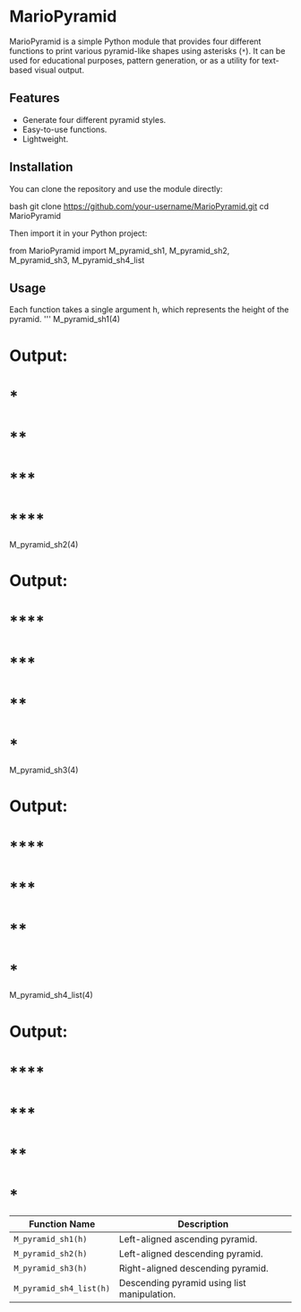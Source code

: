 # MarioPyramid

MarioPyramid is a simple Python module that provides four different functions to print various pyramid-like shapes using asterisks (`*`). It can be used for educational purposes, pattern generation, or as a utility for text-based visual output.

## Features

- Generate four different pyramid styles.
- Easy-to-use functions.
- Lightweight.

## Installation

You can clone the repository and use the module directly:

bash
git clone https://github.com/your-username/MarioPyramid.git
cd MarioPyramid

Then import it in your Python project:

from MarioPyramid import M_pyramid_sh1, M_pyramid_sh2, M_pyramid_sh3, M_pyramid_sh4_list

## Usage 

Each function takes a single argument h, which represents the height of the pyramid.
'''
M_pyramid_sh1(4)
# Output:
#    *
#   **
#  ***
# ****

M_pyramid_sh2(4)
# Output:
# ****
# *** 
# **  
# *   

M_pyramid_sh3(4)
# Output:
# ****
#  ***
#   **
#    *

M_pyramid_sh4_list(4)
# Output:
# ****
# *** 
# **  
# *

| Function Name           | Description                                 |
| ----------------------- | ------------------------------------------- |
| `M_pyramid_sh1(h)`      | Left-aligned ascending pyramid.             |
| `M_pyramid_sh2(h)`      | Left-aligned descending pyramid.            |
| `M_pyramid_sh3(h)`      | Right-aligned descending pyramid.           |
| `M_pyramid_sh4_list(h)` | Descending pyramid using list manipulation. |
 



